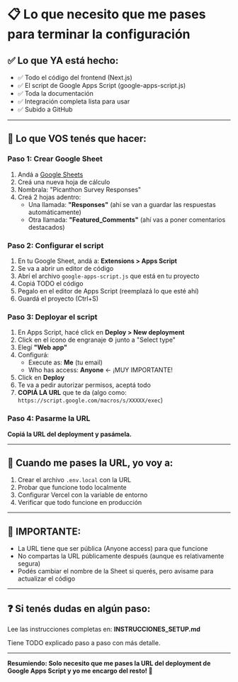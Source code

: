 # 📋 Lo que necesito que me pases para terminar la configuración

## ✅ Lo que YA está hecho:

- ✅ Todo el código del frontend (Next.js)
- ✅ El script de Google Apps Script (google-apps-script.js)
- ✅ Toda la documentación
- ✅ Integración completa lista para usar
- ✅ Subido a GitHub

---

## 📝 Lo que VOS tenés que hacer:

### Paso 1: Crear Google Sheet
1. Andá a [Google Sheets](https://sheets.google.com)
2. Creá una nueva hoja de cálculo
3. Nombrala: "Picanthon Survey Responses"
4. Creá 2 hojas adentro:
   - Una llamada: **"Responses"** (ahí se van a guardar las respuestas automáticamente)
   - Otra llamada: **"Featured_Comments"** (ahí vas a poner comentarios destacados)

### Paso 2: Configurar el script
1. En tu Google Sheet, andá a: **Extensions > Apps Script**
2. Se va a abrir un editor de código
3. Abrí el archivo `google-apps-script.js` que está en tu proyecto
4. Copiá TODO el código
5. Pegalo en el editor de Apps Script (reemplazá lo que esté ahí)
6. Guardá el proyecto (Ctrl+S)

### Paso 3: Deployar el script
1. En Apps Script, hacé click en **Deploy > New deployment**
2. Click en el ícono de engranaje ⚙️ junto a "Select type"
3. Elegí **"Web app"**
4. Configurá:
   - Execute as: **Me** (tu email)
   - Who has access: **Anyone** ← ¡MUY IMPORTANTE!
5. Click en **Deploy**
6. Te va a pedir autorizar permisos, aceptá todo
7. **COPIÁ LA URL** que te da (algo como: `https://script.google.com/macros/s/XXXXX/exec`)

### Paso 4: Pasarme la URL
**Copiá la URL del deployment y pasámela.**

---

## 🎯 Cuando me pases la URL, yo voy a:

1. Crear el archivo `.env.local` con la URL
2. Probar que funcione todo localmente
3. Configurar Vercel con la variable de entorno
4. Verificar que todo funcione en producción

---

## 📌 IMPORTANTE:

- La URL tiene que ser pública (Anyone access) para que funcione
- No compartas la URL públicamente después (aunque es relativamente segura)
- Podés cambiar el nombre de la Sheet si querés, pero avisame para actualizar el código

---

## ❓ Si tenés dudas en algún paso:

Lee las instrucciones completas en: **INSTRUCCIONES_SETUP.md**

Tiene TODO explicado paso a paso con más detalle.

---

**Resumiendo: Solo necesito que me pases la URL del deployment de Google Apps Script y yo me encargo del resto! 🚀**
